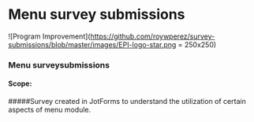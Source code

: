 # Menu survey submissions
![Program Improvement](https://github.com/roywperez/survey-submissions/blob/master/images/EPI-logo-star.png = 250x250)

### Menu surveysubmissions
#### Scope:
#####Survey created in JotForms to understand the utilization of certain aspects of menu module.

